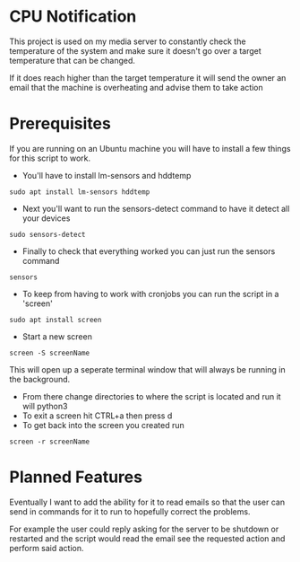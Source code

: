 # CPU Notification

This project is used on my media server to constantly check the temperature
of the system and make sure it doesn't go over a target temperature that can be changed.

If it does reach higher than the target temperature it will send the owner an email that
the machine is overheating and advise them to take action

# Prerequisites

If you are running on an Ubuntu machine you will have to install a few things for this script to work.
- You'll have to install lm-sensors and hddtemp
```
sudo apt install lm-sensors hddtemp
```
- Next you'll want to run the sensors-detect command to have it detect all your devices
```
sudo sensors-detect
```
- Finally to check that everything worked you can just run the sensors command
```
sensors
```
- To keep from having to work with cronjobs you can run the script in a 'screen'
```
sudo apt install screen
```
- Start a new screen
```
screen -S screenName
```
This will open up a seperate terminal window that will always be running in the background.
- From there change directories to where the script is located and run it will python3
- To exit a screen hit CTRL+a then press d
- To get back into the screen you created run
```
screen -r screenName
```

# Planned Features

Eventually I want to add the ability for it to read emails so that the user can 
send in commands for it to run to hopefully correct the problems. 

For example the user could reply asking for the server to be shutdown or restarted and the
script would read the email see the requested action and perform said action.